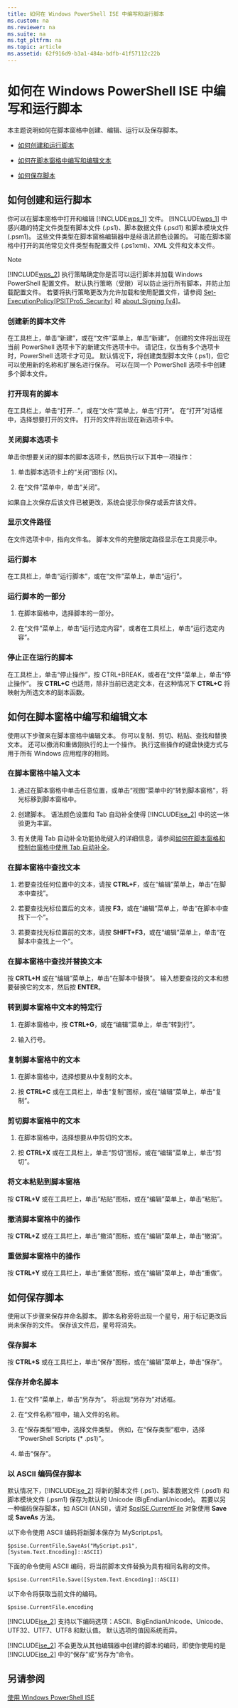 ```yaml
---
title: 如何在 Windows PowerShell ISE 中编写和运行脚本
ms.custom: na
ms.reviewer: na
ms.suite: na
ms.tgt_pltfrm: na
ms.topic: article
ms.assetid: 62f916d9-b3a1-484a-bdfb-41f57112c22b
---
```

# 如何在 Windows PowerShell ISE 中编写和运行脚本
本主题说明如何在脚本窗格中创建、编辑、运行以及保存脚本。

-   [如何创建和运行脚本](#bkmk_1)

-   [如何在脚本窗格中编写和编辑文本](#bkmk_2)

-   [如何保存脚本](#bkmk_3)

## <a name="bkmk_1"></a>如何创建和运行脚本
你可以在脚本窗格中打开和编辑 [!INCLUDE[wps_1](../Token/wps_1_md.md)] 文件。 [!INCLUDE[wps_1](../Token/wps_1_md.md)] 中感兴趣的特定文件类型有脚本文件 (.ps1)、脚本数据文件 (.psd1) 和脚本模块文件 (.psm1)。 这些文件类型在脚本窗格编辑器中是经语法颜色设置的。 可能在脚本窗格中打开的其他常见文件类型有配置文件 (.ps1xml)、XML 文件和文本文件。

> [!NOTE]
> [!INCLUDE[wps_2](../Token/wps_2_md.md)] 执行策略确定你是否可以运行脚本并加载 Windows PowerShell 配置文件。 默认执行策略（受限）可以防止运行所有脚本，并防止加载配置文件。 若要将执行策略更改为允许加载和使用配置文件，请参阅 [Set-ExecutionPolicy[PSITPro5_Security]](assetId:///5690a0e1-495b-4e63-8280-65ead7bf01ab) 和 [about_Signing [v4]](assetId:///fcbdd3b9-0b9f-4734-b5c7-e0dcc304fa1d)。

### 创建新的脚本文件
在工具栏上，单击“新建”，或在“文件”菜单上，单击“新建”。 创建的文件将出现在当前 PowerShell 选项卡下的新建文件选项卡中。 请记住，仅当有多个选项卡时，PowerShell 选项卡才可见。 默认情况下，将创建类型脚本文件 (.ps1)，但它可以使用新的名称和扩展名进行保存。 可以在同一个 PowerShell 选项卡中创建多个脚本文件。

### 打开现有的脚本
在工具栏上，单击“打开…”，或在“文件”菜单上，单击“打开”。 在“打开”对话框中，选择想要打开的文件。 打开的文件将出现在新选项卡中。

### 关闭脚本选项卡
单击你想要关闭的脚本的脚本选项卡，然后执行以下其中一项操作：

1.  单击脚本选项卡上的“关闭”图标 (X)。

2.  在“文件”菜单中，单击“关闭”。

如果自上次保存后该文件已被更改，系统会提示你保存或丢弃该文件。

### 显示文件路径
在文件选项卡中，指向文件名。 脚本文件的完整限定路径显示在工具提示中。

### 运行脚本
在工具栏上，单击“运行脚本”，或在“文件”菜单上，单击“运行”。

### 运行脚本的一部分

1.  在脚本窗格中，选择脚本的一部分。

2.  在“文件”菜单上，单击“运行选定内容”，或者在工具栏上，单击“运行选定内容”。

### 停止正在运行的脚本
在工具栏上，单击“停止操作”，按 CTRL+BREAK，或者在“文件”菜单上，单击“停止操作”。 按 **CTRL+C** 也适用，除非当前已选定文本，在这种情况下 **CTRL+C** 将映射为所选文本的副本函数。

## <a name="bkmk_2"></a>如何在脚本窗格中编写和编辑文本
使用以下步骤来在脚本窗格中编辑文本。 你可以复制、剪切、粘贴、查找和替换文本。 还可以撤消和重做刚执行的上一个操作。 执行这些操作的键盘快捷方式与用于所有 Windows 应用程序的相同。

### 在脚本窗格中输入文本

1.  通过在脚本窗格中单击任意位置，或单击“视图”菜单中的“转到脚本窗格”，将光标移到脚本窗格中。

2.  创建脚本。 语法颜色设置和 Tab 自动补全使得 [!INCLUDE[ise_2](../Token/ise_2_md.md)] 中的这一体验更为丰富。

3.  有关使用 Tab 自动补全功能协助键入的详细信息，请参阅[如何在脚本窗格和控制台窗格中使用 Tab 自动补全](../Topic/How-to-Use-Tab-Completion-in-the-Script-Pane-and-Console-Pane.md)。

### 在脚本窗格中查找文本

1.  若要查找任何位置中的文本，请按 **CTRL+F**，或在“编辑”菜单上，单击“在脚本中查找”。

2.  若要查找光标位置后的文本，请按 **F3**，或在“编辑”菜单上，单击“在脚本中查找下一个”。

3.  若要查找光标位置前的文本，请按 **SHIFT+F3**，或在“编辑”菜单上，单击“在脚本中查找上一个”。

### 在脚本窗格中查找并替换文本
按 **CRTL+H** 或在“编辑”菜单上，单击“在脚本中替换”。 输入想要查找的文本和想要替换它的文本，然后按 **ENTER**。

### 转到脚本窗格中文本的特定行

1.  在脚本窗格中，按 **CTRL+G**，或在“编辑”菜单上，单击“转到行”。

2.  输入行号。

### 复制脚本窗格中的文本

1.  在脚本窗格中，选择想要从中复制的文本。

2.  按 **CTRL+C** 或在工具栏上，单击“复制”图标，或在“编辑”菜单上，单击“复制”。

### 剪切脚本窗格中的文本

1.  在脚本窗格中，选择想要从中剪切的文本。

2.  按 **CTRL+X** 或在工具栏上，单击“剪切”图标，或在“编辑”菜单上，单击“剪切”。

### 将文本粘贴到脚本窗格
按 **CTRL+V** 或在工具栏上，单击“粘贴”图标，或在“编辑”菜单上，单击“粘贴”。

### 撤消脚本窗格中的操作
按 **CTRL+Z** 或在工具栏上，单击“撤消”图标，或在“编辑”菜单上，单击“撤消”。

### 重做脚本窗格中的操作
按 **CTRL+Y** 或在工具栏上，单击“重做”图标，或在“编辑”菜单上，单击“重做”。

## <a name="bkmk_3"></a>如何保存脚本
使用以下步骤来保存并命名脚本。 脚本名称旁将出现一个星号，用于标记更改后尚未保存的文件。 保存该文件后，星号将消失。

### 保存脚本
按 **CTRL+S** 或在工具栏上，单击“保存”图标，或在“编辑”菜单上，单击“保存”。

### 保存并命名脚本

1.  在“文件”菜单上，单击“另存为”。 将出现“另存为”对话框。

2.  在“文件名称”框中，输入文件的名称。

3.  在“保存类型”框中，选择文件类型。 例如，在“保存类型”框中，选择 “PowerShell Scripts (* .ps1)”。

4.  单击“保存”。

### 以 ASCII 编码保存脚本
默认情况下，[!INCLUDE[ise_2](../Token/ise_2_md.md)] 将新的脚本文件 (.ps1)、脚本数据文件 (.psd1) 和脚本模块文件 (.psm1) 保存为默认的 Unicode (BigEndianUnicode)。 若要以另一种编码保存脚本，如 ASCII (ANSI)，请对 [$psISE.CurrentFile](assetId:///bc3300e4-9c17-4f00-a621-c8867126e3b3#CurrentFile) 对象使用 **Save** 或 **SaveAs** 方法。

以下命令使用 ASCII 编码将新脚本保存为 MyScript.ps1。

```
$psise.CurrentFile.SaveAs("MyScript.ps1", [System.Text.Encoding]::ASCII)
```

下面的命令使用 ASCII 编码，将当前脚本文件替换为具有相同名称的文件。

```
$psise.CurrentFile.Save([System.Text.Encoding]::ASCII)
```

以下命令将获取当前文件的编码。

```
$psise.CurrentFile.encoding
```

[!INCLUDE[ise_2](../Token/ise_2_md.md)] 支持以下编码选项：ASCII、BigEndianUnicode、Unicode、UTF32、UTF7、UTF8 和默认值。 默认选项的值因系统而异。

[!INCLUDE[ise_2](../Token/ise_2_md.md)] 不会更改从其他编辑器中创建的脚本的编码，即使你使用的是 [!INCLUDE[ise_2](../Token/ise_2_md.md)] 中的“保存”或“另存为”命令。

## 另请参阅
[使用 Windows PowerShell ISE](../Topic/Using-the-Windows-PowerShell-ISE.md)



<!--HONumber=Apr16_HO1-->


